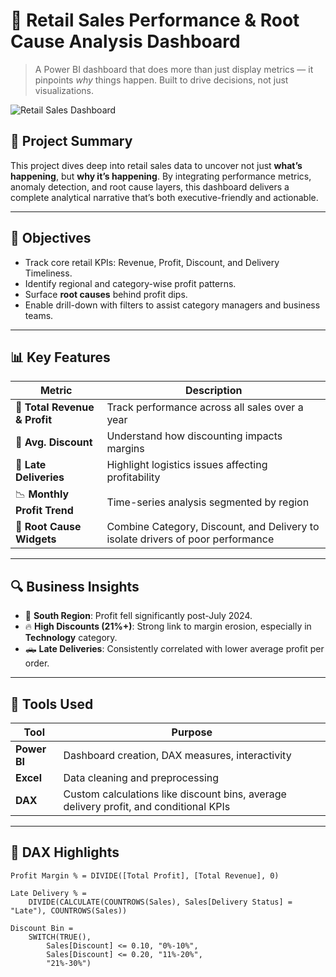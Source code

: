 # 🧠 Retail Sales Performance & Root Cause Analysis Dashboard

> A Power BI dashboard that does more than just display metrics — it pinpoints *why* things happen. Built to drive decisions, not just visualizations.

![Retail Sales Dashboard](./main/dashboard_preview.png)

## 📌 Project Summary

This project dives deep into retail sales data to uncover not just **what’s happening**, but **why it’s happening**. By integrating performance metrics, anomaly detection, and root cause layers, this dashboard delivers a complete analytical narrative that’s both executive-friendly and actionable.

---

## 🎯 Objectives

- Track core retail KPIs: Revenue, Profit, Discount, and Delivery Timeliness.
- Identify regional and category-wise profit patterns.
- Surface **root causes** behind profit dips.
- Enable drill-down with filters to assist category managers and business teams.

---

## 📊 Key Features

| Metric | Description |
|--------|-------------|
| 🧾 **Total Revenue & Profit** | Track performance across all sales over a year |
| 💸 **Avg. Discount** | Understand how discounting impacts margins |
| 🚚 **Late Deliveries** | Highlight logistics issues affecting profitability |
| 📉 **Monthly Profit Trend** | Time-series analysis segmented by region |
| 🧩 **Root Cause Widgets** | Combine Category, Discount, and Delivery to isolate drivers of poor performance |

---

## 🔍 Business Insights

- 🔻 **South Region**: Profit fell significantly post-July 2024.
- 🔥 **High Discounts (21%+)**: Strong link to margin erosion, especially in **Technology** category.
- 🛻 **Late Deliveries**: Consistently correlated with lower average profit per order.

---

## 🧰 Tools Used

| Tool | Purpose |
|------|---------|
| **Power BI** | Dashboard creation, DAX measures, interactivity |
| **Excel** | Data cleaning and preprocessing |
| **DAX** | Custom calculations like discount bins, average delivery profit, and conditional KPIs |

---

## 🧮 DAX Highlights

```dax
Profit Margin % = DIVIDE([Total Profit], [Total Revenue], 0)

Late Delivery % = 
    DIVIDE(CALCULATE(COUNTROWS(Sales), Sales[Delivery Status] = "Late"), COUNTROWS(Sales))

Discount Bin = 
    SWITCH(TRUE(),
        Sales[Discount] <= 0.10, "0%-10%",
        Sales[Discount] <= 0.20, "11%-20%",
        "21%-30%")
